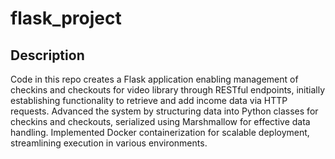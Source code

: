 # flask_project

## Description
Code in this repo creates a Flask application enabling management of checkins and checkouts for video library through RESTful endpoints, initially establishing functionality to retrieve and add income data via HTTP requests. Advanced the system by structuring data into Python classes for checkins and checkouts, serialized using Marshmallow for effective data handling. Implemented Docker containerization for scalable deployment, streamlining execution in various environments.

